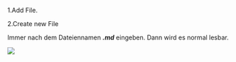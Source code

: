 1.Add File. 

2.Create new File 

Immer nach dem Dateiennamen _**.md**_ eingeben. Dann wird es normal lesbar.

![](https://user-images.githubusercontent.com/113907471/196171912-0ec8933e-45bc-4a93-8984-43c76be04b56.png)
